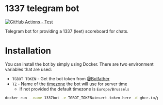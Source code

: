 # 1337 telegram bot

[![GitHub Actions - Test](https://github.com/le-jeu/elite1337bot/actions/workflows/test.yaml/badge.svg)](https://github.com/le-jeu/elite1337bot/actions/workflows/test.yaml)

Telegram bot for providing a 1337 (leet) scoreboard for chats.

# Installation

You can install the bot by simply using Docker. There are two environment variables that are used:

- `TGBOT_TOKEN` - Get the bot token from [@Botfather](https://t.me/Botfather)
- `TZ` - Name of the [timezone](https://en.wikipedia.org/wiki/List_of_tz_database_time_zones) the bot will use for server time
  -  If not provided the default timezone is `Europe/Brussels`

```bash
docker run --name 1337bot -e TGBOT_TOKEN=insert-token-here -d ghcr.io/pascalroose/elite1337bot
```
